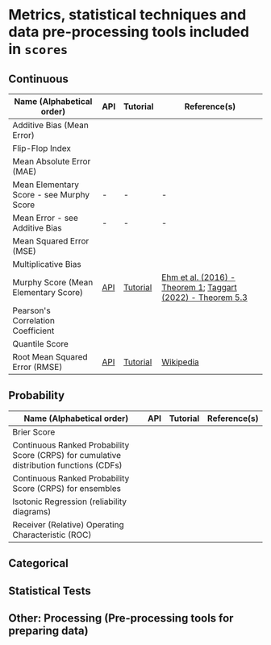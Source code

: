 # Metrics, statistical techniques and data pre-processing tools included in `scores` 

## Continuous

| Name (Alphabetical order)                | API           |  Tutorial                 | Reference(s) |
| ------------------------                 | -----------   | -----------               | -----------  |
| Additive Bias (Mean Error)               |               |                           |              |
| Flip-Flop Index                          |               |                           |              |
| Mean Absolute Error (MAE)                |               |                           |              |
| Mean Elementary Score - see Murphy Score |   -           |         -                 |       -      |
| Mean Error - see Additive Bias           |      -        |               -           |       -      |
| Mean Squared Error (MSE)                 |               |                           |              |
| Multiplicative Bias                      |               |                           |              |
| Murphy Score (Mean Elementary Score)     | [API](https://scores.readthedocs.io/en/latest/api.html#scores.continuous.murphy_score) | [Tutorial](https://scores.readthedocs.io/en/latest/tutorials/Murphy_Diagrams.html) | [Ehm et al. (2016) - Theorem 1](https://www.jstor.org/stable/24775351); [Taggart (2022) - Theorem 5.3](https://doi.org/10.1214/21-ejs1957) |
| Pearson's Correlation Coefficient        |               |                           |              |
| Quantile Score                           |               |                           |              |
| Root Mean Squared Error (RMSE)           | [API](https://scores.readthedocs.io/en/latest/api.html#scores.continuous.rmse) | [Tutorial](https://scores.readthedocs.io/en/latest/tutorials/Root_Mean_Squared_Error.html) | [Wikipedia](https://en.wikipedia.org/wiki/Root-mean-square_deviation) |

## Probability

| Name (Alphabetical order)                | API           |  Tutorial                 | Reference(s) |
| ------------------------                 | -----------   | -----------               | -----------  |
| Brier Score                              |               |                           |              |
| Continuous Ranked Probability Score (CRPS) for cumulative distribution functions (CDFs) |       |    |
| Continuous Ranked Probability Score (CRPS) for ensembles |               |                           |              |
| Isotonic Regression (reliability diagrams) |               |                           |              |
| Receiver (Relative) Operating Characteristic (ROC) |      |                           |              |

## Categorical

## Statistical Tests

## Other: Processing (Pre-processing tools for preparing data)
